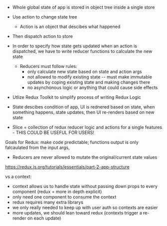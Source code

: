 * Whole global state of app is stored in object tree inside a single store
* Use action to change state tree
    * Action is an object that descibes what happened
* Then dispatch action to store
* In order to specify how state gets updated when an action is dispatched, we have to write reducer functions to calculate the new state
    * Reducers must follow rules:
        - only calculate new state based on state and action args
        - not allowed to modify existing state -- must make immutable updates by coping existing state and making changes there
        - no asynchonous logic or anything that could cause side effects


* Utlize Redux Toolkit to simplify process of writing Redux Logic

* State descibes condition of app, UI is rednered based on state, when something happens, state updates, then UI re-renders based on new state

* Slice = collection of redux reducer logic and actions for a single features - THIS COULD BE USEFUL FOR USERS!

Goals for Redux: make code predictable; functions output is only falcaulated from the input args, 

* Reducers are never allowed to mutate the original/current state values


https://redux.js.org/tutorials/essentials/part-2-app-structure


vs a context:
 - context allows us to handle state without passing down props to every component (redux = more in depth explicit)
 - only need one component to consume the context
 - redux requires many extra librarys
 - we only really needed to keep up with user auth so contexts are easier
 - more updates, we should lean toward redux (contexts trigger a re-render on each update)